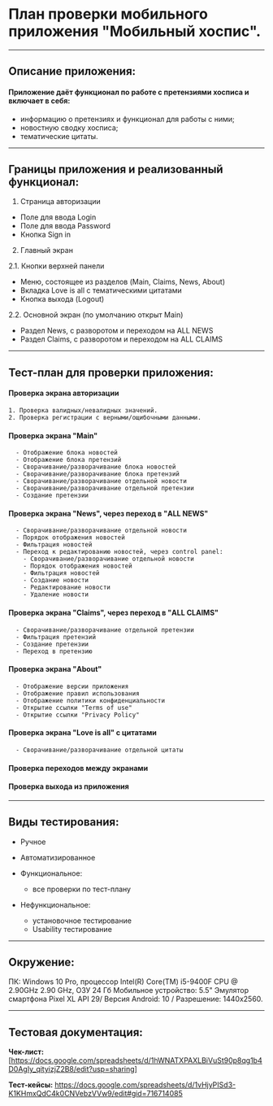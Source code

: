 # План проверки мобильного приложения "Мобильный хоспис".

---
## Описание приложения:

#### Приложение даёт функционал по работе с претензиями хосписа и включает в себя:

- информацию о претензиях и функционал для работы с ними;
- новостную сводку хосписа;
- тематические цитаты.

---

## Границы приложения и реализованный функционал:

1. Страница авторизации

- Поле для ввода Login
- Поле для ввода Password
- Кнопка Sign in

2. Главный экран

2.1. Кнопки верхней панели
  - Меню, состоящее из разделов (Main, Claims, News, About)
  - Вкладка Love is all с тематическими цитатами
  - Кнопка выхода (Logout)

2.2. Основной экран (по умолчанию открыт Main)
  - Раздел News, с разворотом и переходом на ALL NEWS
  - Раздел Claims, с разворотом и переходом на ALL CLAIMS

---
## Тест-план для проверки приложения:

 #### Проверка экрана авторизации
    1. Проверка валидных/невалидных значений.
    2. Проверка регистрации с верными/ощибочными данными.

 #### Проверка экрана "Main"
      - Отображение блока новостей
      - Отображение блока претензий
      - Сворачивание/разворачивание блока новостей
      - Сворачивание/разворачивание блока претензий
      - Сворачивание/разворачивание отдельной новости
      - Сворачивание/разворачивание отдельной претензии
      - Создание претензии

 #### Проверка экрана "News", через переход в "ALL NEWS"
      - Сворачивание/разворачивание отдельной новости
      - Порядок отображения новостей
      - Фильтрация новостей
      - Переход к редактированию новостей, через control panel:
        - Сворачивание/разворачивание отдельной новости
        - Порядок отображения новостей
        - Фильтрация новостей
        - Создание новости
        - Редактирование новости
        - Удаление новости
 
 #### Проверка экрана "Claims", через переход в "ALL CLAIMS"
      - Сворачивание/разворачивание отдельной претензии
      - Фильтрация претензий
      - Создание претензии
      - Переход в претензию

 #### Проверка экрана "About"
      - Отображение версии приложения
      - Отображение правил использования
      - Отображение политики конфиденциальности
      - Открытие ссылки "Terms of use"
      - Открытие ссылки "Privacy Policy"

 #### Проверка экрана "Love is all" с цитатами
      - Сворачивание/разворачивание отдельной цитаты
      
 #### Проверка переходов между экранами
      
 #### Проверка выхода из приложения

---

## Виды тестирования:

 - Ручное
 - Автоматизированное

 - Функциональное:
   - все проверки по тест-плану
 - Нефункциональное:
   - установочное тестирование
   - Usability тестирование
---

## Окружение:

ПК: Windows 10 Pro, процессор Intel(R) Core(TM) i5-9400F CPU @ 2.90GHz   2.90 GHz, ОЗУ 24 Гб
Мобильное устройство: 5.5" Эмулятор смартфона Pixel XL API 29/ Версия Android: 10 / Разрешение: 1440x2560.

---

## Тестовая документация:

 **Чек-лист:**[https://docs.google.com/spreadsheets/d/1hWNATXPAXLBiVuSt90p8qg1b4D0AgIy_qityizjZ2B8/edit?usp=sharing]
 
 **Тест-кейсы:** https://docs.google.com/spreadsheets/d/1vHjyPISd3-K1KHmxQdC4k0CNVebzVVw9/edit#gid=716714085
